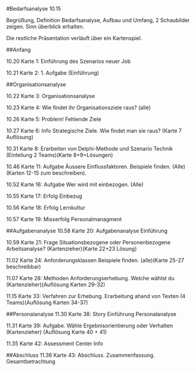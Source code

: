 #Bedarfsanalyse
10.15

Begrüßung, Definition Bedarfsanalyse, Aufbau und Umfang, 2 Schaubilder zeigen. Sinn überblick erhalten.

Die restliche Präsentation verläuft über ein Kartenspiel.

##Anfang

10.20 Karte 1: Einführung des Szenarios neuer Job

10.21 Karte 2: 1. Aufgabe (Einführung)

##Organisationsanalyse

10.22 Karte 3: Organisationsanalyse

10.23 Karte 4: Wie findet ihr Organisationsziele raus? (alle)

10.26 Karte 5: Problem! Fehlende Ziele

10.27 Karte 6: Info Strategische Ziele. Wie findet man sie raus? (Karte 7 Auflösung)

10.31 Karte 8: Erarbeiten von Delphi-Methode und Szenario Technik (Einteilung 2 Teams)(Karte 8+9=Lösungen)

10.46 Karte 11: Aufgabe Äussere Einflussfaktoren. Beispiele finden. (Alle)(Karten 12-15 zum beschreiben).

10.52 Karte 16: Aufgabe Wer wird mit einbezogen. (Alle) 

10.55 Karte 17: Erfolg Einbezug

10.56 Karte 18: Erfolg Lernkultur

10.57 Karte 19: Misserfolg Personalmanagment

##Aufgabenanalyse
10.58 Karte 20: Aufgabenanalyse Einführung

10.59 Karte 21: Frage Situationsbezogene oder Personenbezogene Arbeitsanalyse? (Kartenzieher)(Karte 22+23 Lösung)

11.02 Karte 24: Anforderungsklassen Beispiele finden. (alle)(Karte 25-27 beschreibbar)

11.07 Karte 28: Methoden Anforderungserhebung. Welche wählst du (Kartenzieher)(Auflösung Karten 29-32)

11.15 Karte 33: Verfahren zur Erhebung. Erarbeitung ahand von Texten (4 Teams)(Auflösung Karten 34-37)

##Personalanalyse
11.30 Karte 38: Story Einführung Personalanalyse

11.31 Karte 39: Aufgabe. Wähle Ergebnisorientierung oder Verhalten (Kartenzieher) (Auflösung Karte 40 + 41)

11.35 Karte 42: Assessment Center Info

##Abschluss
11.36 Karte 43: Abschluss. Zusammenfassung. Gesamtbetrachtung 
